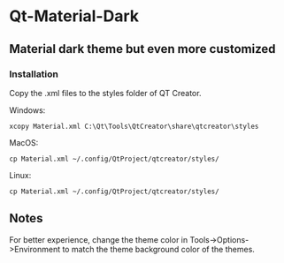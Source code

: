 # Qt-Material-Dark

## Material dark theme but even more customized

### Installation

Copy the .xml files to the styles folder of QT Creator. 

Windows: 
```
xcopy Material.xml C:\Qt\Tools\QtCreator\share\qtcreator\styles
```

MacOS: 
```
cp Material.xml ~/.config/QtProject/qtcreator/styles/
```

Linux: 
```
cp Material.xml ~/.config/QtProject/qtcreator/styles/
```

## Notes

For better experience, change the theme color in Tools->Options->Environment to match the theme background color of the themes. 
